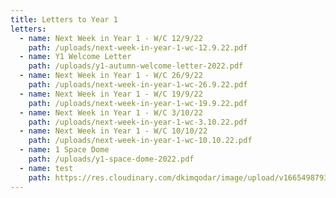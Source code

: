 ```yaml
---
title: Letters to Year 1
letters:
  - name: Next Week in Year 1 - W/C 12/9/22
    path: /uploads/next-week-in-year-1-wc-12.9.22.pdf
  - name: Y1 Welcome Letter
    path: /uploads/y1-autumn-welcome-letter-2022.pdf
  - name: Next Week in Year 1 - W/C 26/9/22
    path: /uploads/next-week-in-year-1-wc-26.9.22.pdf
  - name: Next Week in Year 1 - W/C 19/9/22
    path: /uploads/next-week-in-year-1-wc-19.9.22.pdf
  - name: Next Week in Year 1 - W/C 3/10/22
    path: /uploads/next-week-in-year-1-wc-3.10.22.pdf
  - name: Next Week in Year 1 - W/C 10/10/22
    path: /uploads/next-week-in-year-1-wc-10.10.22.pdf
  - name: 1 Space Dome
    path: /uploads/y1-space-dome-2022.pdf
  - name: test
    path: https://res.cloudinary.com/dkimqodar/image/upload/v1665498793/NNG_Book_y5-6_gficer.pdf
---
```

